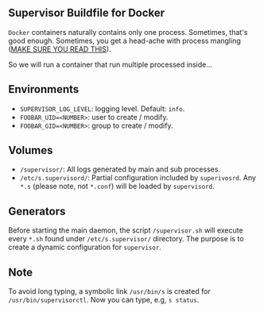 ## Supervisor Buildfile for Docker

`Docker` containers naturally contains only one process.
Sometimes, that's good enough. Sometimes, you get a head-ache
with process mangling ([MAKE SURE YOU READ THIS][1]).

So we will run a container that run multiple processed inside...

## Environments

* `SUPERVISOR_LOG_LEVEL`: logging level. Default: `info`.
* `FOOBAR_UID=<NUMBER>`: user to create / modify.
* `FOOBAR_GID=<NUMBER>`: group to create / modify.

## Volumes

* `/supervisor/`: All logs generated by main and sub processes.
* `/etc/s.supervisord/`: Partial configuration included by `superivosrd`.
  Any `*.s` (please note, not `*.conf`) will be loaded by `supervisord`.

## Generators

Before starting the main daemon, the script `/supervisor.sh` will
execute every `*.sh` found under `/etc/s.supervisor/` directory.
The purpose is to create a dynamic configuration for `supervisor`.

## Note

To avoid long typing, a symbolic link `/usr/bin/s` is created
for `/usr/bin/supervisorctl`. Now you can type, e.g, `s status`.

[1]: http://web.archive.org/web/20150424090620/https://blog.phusion.nl/2015/01/20/docker-and-the-pid-1-zombie-reaping-problem/
